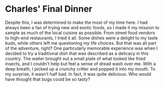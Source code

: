 # Charles' Final Dinner

Despite this, I was determined to make the most of my time here. I had always been a fan of trying new and exotic foods, so I made it my mission to sample as much of the local cuisine as possible. From street food vendors to high-end restaurants, I tried it all. Some dishes were a delight to my taste buds, while others left me questioning my life choices. But that was all part of the adventure, right?
One particularly memorable experience was when I decided to try a traditional dish that was described as a delicacy in this country. The waiter brought out a small plate of what looked like fried insects, and I couldn't help but feel a sense of dread wash over me. With a deep breath, I picked up a crunchy critter and popped it into my mouth. To my surprise, it wasn't half bad. In fact, it was quite delicious. Who would have thought that bugs could be so tasty?